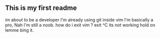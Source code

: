 ## This is my first readme
im about to be a developer 
I'm already using git inside vim
I'm basically a pro,
Nah I'm still a noob.
how do i exit vim ?
exit
^C
its not working
hold on lemme bing it.
